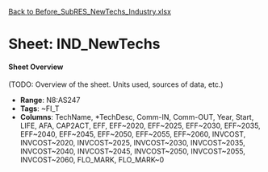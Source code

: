 [Back to Before_SubRES_NewTechs_Industry.xlsx](README.md)

# Sheet: IND_NewTechs

#### Sheet Overview

(TODO: Overview of the sheet. Units used, sources of data, etc.)

- **Range**: N8:AS247
- **Tags**: ~FI_T
- **Columns**: TechName, *TechDesc, Comm-IN, Comm-OUT, Year, Start, LIFE, AFA, CAP2ACT, EFF, EFF~2020, EFF~2025, EFF~2030, EFF~2035, EFF~2040, EFF~2045, EFF~2050, EFF~2055, EFF~2060, INVCOST, INVCOST~2020, INVCOST~2025, INVCOST~2030, INVCOST~2035, INVCOST~2040, INVCOST~2045, INVCOST~2050, INVCOST~2055, INVCOST~2060, FLO_MARK, FLO_MARK~0

